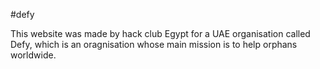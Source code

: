 #defy

This website was made by hack club Egypt for a UAE organisation called Defy, which is an oragnisation whose main mission is to help orphans worldwide.
